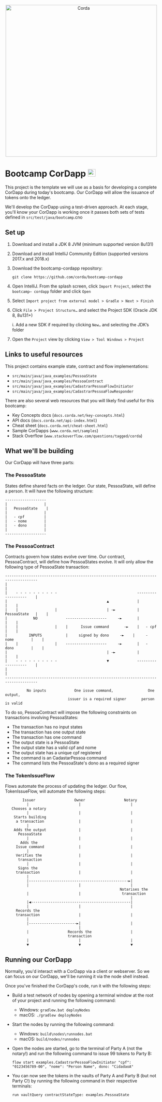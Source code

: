 <p align="center">
  <img src="https://www.corda.net/wp-content/uploads/2016/11/fg005_corda_b.png" alt="Corda" width="500">
</p>

# Bootcamp CorDapp [<img src="https://raw.githubusercontent.com/corda/samples-java/master/webIDE.png" height=25 />](https://ide.corda.net/?folder=/home/coder/bootcamp-cordapp)

This project is the template we will use as a basis for developing a complete CorDapp 
during today's bootcamp. Our CorDapp will allow the issuance of tokens onto the ledger.

We'll develop the CorDapp using a test-driven approach. At each stage, you'll know your 
CorDapp is working once it passes both sets of tests defined in `src/test/java/bootcamp`.cno

## Set up

1. Download and install a JDK 8 JVM (minimum supported version 8u131)
2. Download and install IntelliJ Community Edition (supported versions 2017.x and 2018.x)
3. Download the bootcamp-cordapp repository:

       git clone https://github.com/corda/bootcamp-cordapp
       
4. Open IntelliJ. From the splash screen, click `Import Project`, select the `bootcamp—
cordapp` folder and click `Open`
5. Select `Import project from external model > Gradle > Next > Finish`
6. Click `File > Project Structure…` and select the Project SDK (Oracle JDK 8, 8u131+)

    i. Add a new SDK if required by clicking `New…` and selecting the JDK’s folder

7. Open the `Project` view by clicking `View > Tool Windows > Project`

## Links to useful resources

This project contains example state, contract and flow implementations:

* `src/main/java/java_examples/PessoaState`
* `src/main/java/java_examples/PessoaContract`
* `src/main/java/java_examples/CadastrarPessoaFlowInitiator`
* `src/main/java/java_examples/CadastrarPessoaFlowResponder`

There are also several web resources that you will likely find useful for this
bootcamp:

* Key Concepts docs (`docs.corda.net/key-concepts.html`)
* API docs (`docs.corda.net/api-index.html`)
* Cheat sheet (`docs.corda.net/cheat-sheet.html`)
* Sample CorDapps (`www.corda.net/samples`)
* Stack Overflow (`www.stackoverflow.com/questions/tagged/corda`)

## What we'll be building

Our CorDapp will have three parts:

### The PessoaState

States define shared facts on the ledger. Our state, PessoaState, will define a
person. It will have the following structure:

    -------------------
    |                 |
    |   PessoaState    |
    |                 |
    |   - cpf         |
    |   - nome        |
    |   - dono        |
    |                 |
    -------------------

### The PessoaContract

Contracts govern how states evolve over time. Our contract, PessoaContract,
will define how PessoaStates evolve. It will only allow the following type of
PessoaState transaction:

    -------------------------------------------------------------------------------------
    |                                                                                   |
    |    - - - - - - - - - -                                     -------------------    |
    |                                              ▲             |                 |    |
    |    |                 |                       | -►          |   PessoaState   |    |
    |            NO             -------------------     -►       |                 |    |
    |    |                 |    |      Issue command       -►    |   - cpf         |    |
    |          INPUTS           |     signed by dono     -►    |     - nome        |    |
    |    |                 |    -------------------     -►       |   - dono        |    |
    |                                              | -►          |                 |    |
    |    - - - - - - - - - -                       ▼             -------------------    |
    |                                                                                   |
    -------------------------------------------------------------------------------------

              No inputs             One issue command,                One output,
                                 issuer is a required signer       person is valid

To do so, PessoaContract will impose the following constraints on transactions
involving PessoaStates:

* The transaction has no input states
* The transaction has one output state
* The transaction has one command
* The output state is a PessoaState
* The output state has a valid cpf and nome
* The output state has a unique cpf registered
* The command is an CadastarPessoa command
* The command lists the PessoaState's dono as a required signer

### The TokenIssueFlow

Flows automate the process of updating the ledger. Our flow, TokenIssueFlow, will
automate the following steps:

            Issuer                  Owner                  Notary
              |                       |                       |
       Chooses a notary
              |                       |                       |
        Starts building
         a transaction                |                       |
              |
        Adds the output               |                       |
          PessoaState
              |                       |                       |
           Adds the
         Issue command                |                       |
              |
         Verifies the                 |                       |
          transaction
              |                       |                       |
          Signs the
         transaction                  |                       |
              |
              |----------------------------------------------►|
              |                       |                       |
                                                         Notarises the
              |                       |                   transaction
                                                              |
              |◀----------------------------------------------|
              |                       |                       |
         Records the
         transaction                  |                       |
              |
              |----------------------►|                       |
                                      |
              |                  Records the                  |
                                 transaction
              |                       |                       |
              ▼                       ▼                       ▼

## Running our CorDapp

Normally, you'd interact with a CorDapp via a client or webserver. So we can
focus on our CorDapp, we'll be running it via the node shell instead.

Once you've finished the CorDapp's code, run it with the following steps:

* Build a test network of nodes by opening a terminal window at the root of
  your project and running the following command:

    * Windows:   `gradlew.bat deployNodes`
    * macOS:     `./gradlew deployNodes`

* Start the nodes by running the following command:

    * Windows:   `build\nodes\runnodes.bat`
    * macOS:     `build/nodes/runnodes`

* Open the nodes are started, go to the terminal of Party A (not the notary!)
  and run the following command to issue 99 tokens to Party B:

    `flow start examples.CadastrarPessoaFlowInitiator "cpf": "0123456789-00", "nome": "Person Name", dono: "CidadaoA"`

* You can now see the tokens in the vaults of Party A and Party B (but not 
  Party C!) by running the following command in their respective terminals:

    `run vaultQuery contractStateType: examples.PessoaState`

